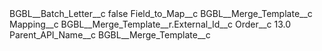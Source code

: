 <?xml version="1.0" encoding="UTF-8"?>
<CustomMetadata xmlns="http://soap.sforce.com/2006/04/metadata" xmlns:xsi="http://www.w3.org/2001/XMLSchema-instance" xmlns:xsd="http://www.w3.org/2001/XMLSchema">
    <label>BGBL__Batch_Letter__c</label>
    <protected>false</protected>
    <values>
        <field>Field_to_Map__c</field>
        <value xsi:type="xsd:string">BGBL__Merge_Template__c</value>
    </values>
    <values>
        <field>Mapping__c</field>
        <value xsi:type="xsd:string">BGBL__Merge_Template__r.External_Id__c</value>
    </values>
    <values>
        <field>Order__c</field>
        <value xsi:type="xsd:double">13.0</value>
    </values>
    <values>
        <field>Parent_API_Name__c</field>
        <value xsi:type="xsd:string">BGBL__Merge_Template__c</value>
    </values>
</CustomMetadata>
